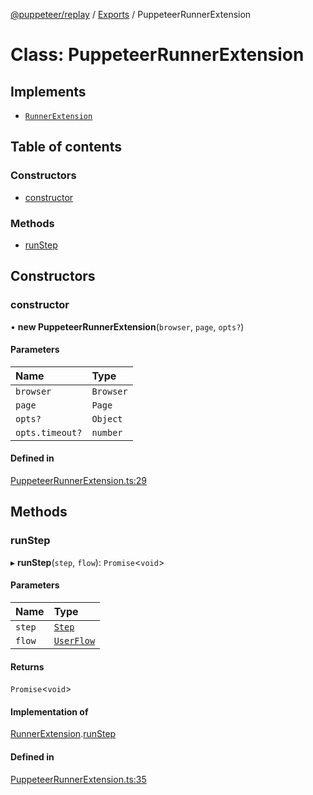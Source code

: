 [@puppeteer/replay](../README.md) / [Exports](../modules.md) / PuppeteerRunnerExtension

# Class: PuppeteerRunnerExtension

## Implements

- [`RunnerExtension`](../interfaces/RunnerExtension.md)

## Table of contents

### Constructors

- [constructor](PuppeteerRunnerExtension.md#constructor)

### Methods

- [runStep](PuppeteerRunnerExtension.md#runstep)

## Constructors

### constructor

• **new PuppeteerRunnerExtension**(`browser`, `page`, `opts?`)

#### Parameters

| Name | Type |
| :------ | :------ |
| `browser` | `Browser` |
| `page` | `Page` |
| `opts?` | `Object` |
| `opts.timeout?` | `number` |

#### Defined in

[PuppeteerRunnerExtension.ts:29](https://github.com/puppeteer/replay/blob/5cee7ef/src/PuppeteerRunnerExtension.ts#L29)

## Methods

### runStep

▸ **runStep**(`step`, `flow`): `Promise`<`void`\>

#### Parameters

| Name | Type |
| :------ | :------ |
| `step` | [`Step`](../modules/Schema.md#step) |
| `flow` | [`UserFlow`](../interfaces/Schema.UserFlow.md) |

#### Returns

`Promise`<`void`\>

#### Implementation of

[RunnerExtension](../interfaces/RunnerExtension.md).[runStep](../interfaces/RunnerExtension.md#runstep)

#### Defined in

[PuppeteerRunnerExtension.ts:35](https://github.com/puppeteer/replay/blob/5cee7ef/src/PuppeteerRunnerExtension.ts#L35)
